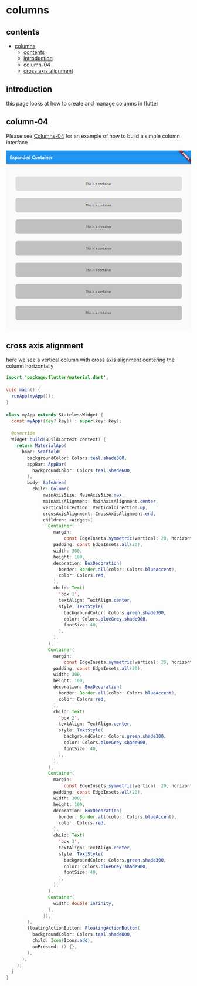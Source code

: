 # columns

## contents

- [columns](#columns)
  - [contents](#contents)
  - [introduction](#introduction)
  - [column-04](#column-04)
  - [cross axis alignment](#cross-axis-alignment)

## introduction

this page looks at how to create and manage columns in flutter

## column-04

Please see [Columns-04](../projects/column04) for an example of how to build a simple column interface

![picture 1](../images/11a0f30249915b5dab3032733a36683121f9eb3a862eda3dba62d9bec35a6b01.png)  

## cross axis alignment

here we see a vertical column with cross axis alignment centering the column horizontally

```java
import 'package:flutter/material.dart';

void main() {
  runApp(myApp());
}

class myApp extends StatelessWidget {
  const myApp({Key? key}) : super(key: key);

  @override
  Widget build(BuildContext context) {
    return MaterialApp(
      home: Scaffold(
        backgroundColor: Colors.teal.shade300,
        appBar: AppBar(
          backgroundColor: Colors.teal.shade600,
        ),
        body: SafeArea(
          child: Column(
              mainAxisSize: MainAxisSize.max,
              mainAxisAlignment: MainAxisAlignment.center,
              verticalDirection: VerticalDirection.up,
              crossAxisAlignment: CrossAxisAlignment.end,
              children: <Widget>[
                Container(
                  margin:
                      const EdgeInsets.symmetric(vertical: 20, horizontal: 50),
                  padding: const EdgeInsets.all(20),
                  width: 300,
                  height: 100,
                  decoration: BoxDecoration(
                    border: Border.all(color: Colors.blueAccent),
                    color: Colors.red,
                  ),
                  child: Text(
                    'box 1',
                    textAlign: TextAlign.center,
                    style: TextStyle(
                      backgroundColor: Colors.green.shade300,
                      color: Colors.blueGrey.shade900,
                      fontSize: 40,
                    ),
                  ),
                ),
                Container(
                  margin:
                      const EdgeInsets.symmetric(vertical: 20, horizontal: 50),
                  padding: const EdgeInsets.all(20),
                  width: 300,
                  height: 100,
                  decoration: BoxDecoration(
                    border: Border.all(color: Colors.blueAccent),
                    color: Colors.red,
                  ),
                  child: Text(
                    'box 2',
                    textAlign: TextAlign.center,
                    style: TextStyle(
                      backgroundColor: Colors.green.shade300,
                      color: Colors.blueGrey.shade900,
                      fontSize: 40,
                    ),
                  ),
                ),
                Container(
                  margin:
                      const EdgeInsets.symmetric(vertical: 20, horizontal: 50),
                  padding: const EdgeInsets.all(20),
                  width: 300,
                  height: 100,
                  decoration: BoxDecoration(
                    border: Border.all(color: Colors.blueAccent),
                    color: Colors.red,
                  ),
                  child: Text(
                    'box 3',
                    textAlign: TextAlign.center,
                    style: TextStyle(
                      backgroundColor: Colors.green.shade300,
                      color: Colors.blueGrey.shade900,
                      fontSize: 40,
                    ),
                  ),
                ),
                Container(
                  width: double.infinity,
                ),
              ]),
        ),
        floatingActionButton: FloatingActionButton(
          backgroundColor: Colors.teal.shade800,
          child: Icon(Icons.add),
          onPressed: () {},
        ),
      ),
    );
  }
}
```
